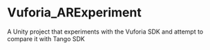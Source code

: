 # Vuforia_ARExperiment
A Unity project that experiments with the Vuforia SDK and attempt to compare it with Tango SDK
